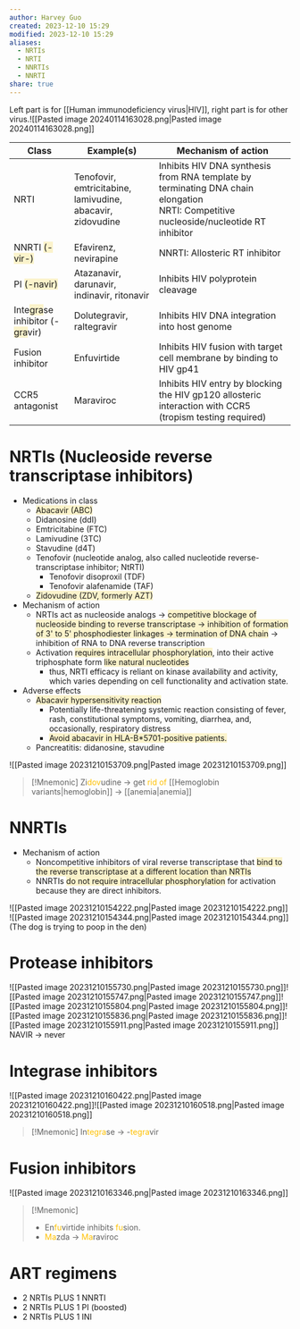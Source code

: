 ```yaml
---
author: Harvey Guo
created: 2023-12-10 15:29
modified: 2023-12-10 15:29
aliases:
  - NRTIs
  - NRTI
  - NNRTIs
  - NNRTI
share: true
---
```


Left part is for [[Human immunodeficiency virus|HIV]], right part is for other virus.![[Pasted image 20240114163028.png|Pasted image 20240114163028.png]]

| Class                                                                                                                                       | Example(s)                                                 | Mechanism of action                                                                                                                      |
| ------------------------------------------------------------------------------------------------------------------------------------------- | ---------------------------------------------------------- | ---------------------------------------------------------------------------------------------------------------------------------------- |
| NRTI                                                                                                                                        | Tenofovir, emtricitabine, lamivudine, abacavir, zidovudine | Inhibits HIV DNA synthesis from RNA template by terminating DNA chain elongation<br>NRTI: Competitive nucleoside/nucleotide RT inhibitor |
| NNRTI <span style="background:rgba(240, 200, 0, 0.2)">(-vir-)</span>                                                                        | Efavirenz, nevirapine                                      | NNRTI: Allosteric RT inhibitor                                                                                                           |
| PI <span style="background:rgba(240, 200, 0, 0.2)">(-navir)</span>                                                                          | Atazanavir, darunavir, indinavir, ritonavir                | Inhibits HIV polyprotein cleavage                                                                                                        |
| Inte<span style="background:rgba(240, 200, 0, 0.2)">gra</span>se inhibitor (-<span style="background:rgba(240, 200, 0, 0.2)">gra</span>vir) | Dolutegravir, raltegravir                                  | Inhibits HIV DNA integration into host genome                                                                                            |
| Fusion inhibitor                                                                                                                            | Enfuvirtide                                                | Inhibits HIV fusion with target cell membrane by binding to HIV gp41                                                                     |
| CCR5 antagonist                                                                                                                             | Maraviroc                                                  | Inhibits HIV entry by blocking the HIV gp120 allosteric interaction with CCR5 (tropism testing required)                                 |

# NRTIs (Nucleoside reverse transcriptase inhibitors)
- Medications in class
	- <span style="background:rgba(240, 200, 0, 0.2)">Abacavir (ABC)</span>
	- Didanosine (ddI)
	- Emtricitabine (FTC)
	- Lamivudine (3TC)
	- Stavudine (d4T)
	- Tenofovir (nucleotide analog, also called nucleotide reverse-transcriptase inhibitor; NtRTI)
		- Tenofovir disoproxil (TDF)
		- Tenofovir alafenamide (TAF)
	- <span style="background:rgba(240, 200, 0, 0.2)">Zidovudine (ZDV, formerly AZT)</span>
- Mechanism of action
	- NRTIs act as nucleoside analogs → <span style="background:rgba(240, 200, 0, 0.2)">competitive blockage of nucleoside binding to reverse transcriptase → inhibition of formation of 3' to 5' phosphodiester linkages → termination of DNA chain</span> → inhibition of RNA to DNA reverse transcription
	- Activation <span style="background:rgba(240, 200, 0, 0.2)">requires intracellular phosphorylation</span>, into their active triphosphate form <span style="background:rgba(240, 200, 0, 0.2)">like natural nucleotides</span>
		- thus, NRTI efficacy is reliant on kinase availability and activity, which varies depending on cell functionality and activation state.
- Adverse effects
	- <span style="background:rgba(240, 200, 0, 0.2)">Abacavir hypersensitivity reaction</span>
		- Potentially life-threatening systemic reaction consisting of fever, rash, constitutional symptoms, vomiting, diarrhea, and, occasionally, respiratory distress
		- <span style="background:rgba(240, 200, 0, 0.2)">Avoid abacavir in HLA-B*5701-positive patients.</span>
	- Pancreatitis: didanosine, stavudine

![[Pasted image 20231210153709.png|Pasted image 20231210153709.png]]
>[!Mnemonic] 
>Zi<font color="#ffc000">dov</font>udine -> get <font color="#ffc000">rid of</font> [[Hemoglobin variants|hemoglobin]] -> [[anemia|anemia]]

# NNRTIs
- Mechanism of action
	- Noncompetitive inhibitors of viral reverse transcriptase that <span style="background:rgba(240, 200, 0, 0.2)">bind to the reverse transcriptase at a different location than NRTIs</span>
	- NNRTIs <span style="background:rgba(240, 200, 0, 0.2)">do not require intracellular phosphorylation</span> for activation because they are direct inhibitors.

![[Pasted image 20231210154222.png|Pasted image 20231210154222.png]]
![[Pasted image 20231210154344.png|Pasted image 20231210154344.png]](The dog is trying to poop in the den)
# Protease inhibitors
![[Pasted image 20231210155730.png|Pasted image 20231210155730.png]]![[Pasted image 20231210155747.png|Pasted image 20231210155747.png]]![[Pasted image 20231210155804.png|Pasted image 20231210155804.png]]![[Pasted image 20231210155836.png|Pasted image 20231210155836.png]]![[Pasted image 20231210155911.png|Pasted image 20231210155911.png]]
NAVIR -> never
# Integrase inhibitors
![[Pasted image 20231210160422.png|Pasted image 20231210160422.png]]![[Pasted image 20231210160518.png|Pasted image 20231210160518.png]]
>[!Mnemonic] 
>In<font color="#ffc000">tegra</font>se -> -<font color="#ffc000">tegra</font>vir

# Fusion inhibitors
![[Pasted image 20231210163346.png|Pasted image 20231210163346.png]]
>[!Mnemonic] 
>- En<font color="#ffc000">fu</font>virtide inhibits <font color="#ffc000">fu</font>sion.
>- <font color="#ffc000">Ma</font>zda -> <font color="#ffc000">Ma</font>raviroc

# ART regimens
- 2 NRTIs PLUS 1 NNRTI
- 2 NRTIs PLUS 1 PI (boosted)
- 2 NRTIs PLUS 1 INI